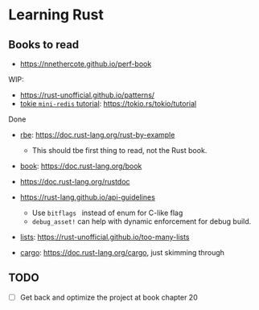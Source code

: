 # Learning Rust

## Books to read

- https://nnethercote.github.io/perf-book

WIP:

- https://rust-unofficial.github.io/patterns/
- [tokie `mini-redis` tutorial](./mini-redis): https://tokio.rs/tokio/tutorial

Done

- [rbe](./rbe): https://doc.rust-lang.org/rust-by-example
  - This should tbe first thing to read, not the Rust book.
- [book](./book): https://doc.rust-lang.org/book
- https://doc.rust-lang.org/rustdoc
- https://rust-lang.github.io/api-guidelines
  - Use `bitflags ` instead of enum for C-like flag
  - `debug_asset!` can help with dynamic enforcement for debug build.
- [lists](./lists): https://rust-unofficial.github.io/too-many-lists

- [cargo](./cargo): https://doc.rust-lang.org/cargo, just skimming through

## TODO

- [ ] Get back and optimize the project at book chapter 20
